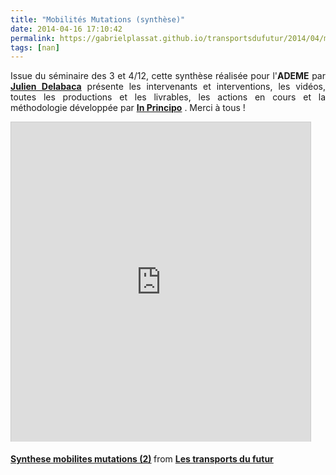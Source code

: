 ```yaml
---
title: "Mobilités Mutations (synthèse)"
date: 2014-04-16 17:10:42
permalink: https://gabrielplassat.github.io/transportsdufutur/2014/04/mobilites-mutations-synthese.html
tags: [nan]
---
```


<p style="text-align: justify;">Issue du séminaire des 3 et 4/12, cette synthèse réalisée pour l'<strong>ADEME</strong> par <a href="http://www.juliendelabaca.fr/" target="_blank"><strong>Julien Delabaca</strong></a> présente les intervenants et interventions, les vidéos, toutes les productions et les livrables, les actions en cours et la méthodologie développée par <a href="http://www.inprincipo.com/" target="_blank"><strong>In Principo</strong></a> . Merci à tous !</p> <p><iframe allowfullscreen="" frameborder="0" height="511" marginheight="0" marginwidth="0" scrolling="no" src="http://www.slideshare.net/slideshow/embed_code/33603533" style="border: 1px solid #CCC; border-width: 1px 1px 0; margin-bottom: 5px; max-width: 100%;" width="479"> </iframe></p> <div style="margin-bottom: 5px;"><strong> <a href="https://fr.slideshare.net/transportsdufutur/synthese-mobilites-mutations-2" target="_blank" title="Synthese mobilites mutations (2)">Synthese mobilites mutations (2)</a> </strong> from <strong><a href="http://www.slideshare.net/transportsdufutur" target="_blank">Les transports du futur</a></strong></div>
